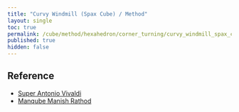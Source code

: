 ```yaml
---
title: "Curvy Windmill (Spax Cube) / Method"
layout: single
toc: true
permalink: /cube/method/hexahedron/corner_turning/curvy_windmill_spax_cube/method
published: true
hidden: false
---
```


<head>
  <base target="_blank">
</head>



## Reference

- [Super Antonio Vivaldi](https://youtu.be/LRaEzseVriU)
- [Manqube Manish Rathod](https://youtu.be/p7JtWdjSK2g)